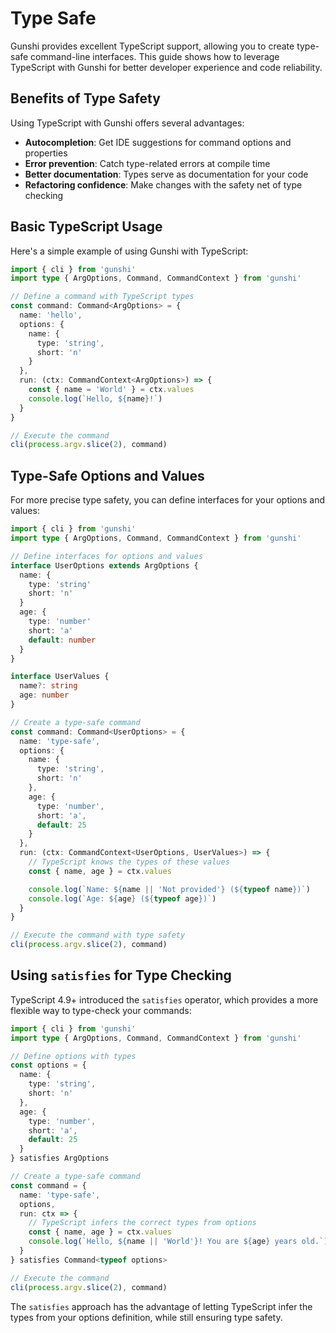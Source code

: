 # Type Safe

Gunshi provides excellent TypeScript support, allowing you to create type-safe command-line interfaces. This guide shows how to leverage TypeScript with Gunshi for better developer experience and code reliability.

## Benefits of Type Safety

Using TypeScript with Gunshi offers several advantages:

- **Autocompletion**: Get IDE suggestions for command options and properties
- **Error prevention**: Catch type-related errors at compile time
- **Better documentation**: Types serve as documentation for your code
- **Refactoring confidence**: Make changes with the safety net of type checking

## Basic TypeScript Usage

Here's a simple example of using Gunshi with TypeScript:

```ts
import { cli } from 'gunshi'
import type { ArgOptions, Command, CommandContext } from 'gunshi'

// Define a command with TypeScript types
const command: Command<ArgOptions> = {
  name: 'hello',
  options: {
    name: {
      type: 'string',
      short: 'n'
    }
  },
  run: (ctx: CommandContext<ArgOptions>) => {
    const { name = 'World' } = ctx.values
    console.log(`Hello, ${name}!`)
  }
}

// Execute the command
cli(process.argv.slice(2), command)
```

## Type-Safe Options and Values

For more precise type safety, you can define interfaces for your options and values:

```ts
import { cli } from 'gunshi'
import type { ArgOptions, Command, CommandContext } from 'gunshi'

// Define interfaces for options and values
interface UserOptions extends ArgOptions {
  name: {
    type: 'string'
    short: 'n'
  }
  age: {
    type: 'number'
    short: 'a'
    default: number
  }
}

interface UserValues {
  name?: string
  age: number
}

// Create a type-safe command
const command: Command<UserOptions> = {
  name: 'type-safe',
  options: {
    name: {
      type: 'string',
      short: 'n'
    },
    age: {
      type: 'number',
      short: 'a',
      default: 25
    }
  },
  run: (ctx: CommandContext<UserOptions, UserValues>) => {
    // TypeScript knows the types of these values
    const { name, age } = ctx.values

    console.log(`Name: ${name || 'Not provided'} (${typeof name})`)
    console.log(`Age: ${age} (${typeof age})`)
  }
}

// Execute the command with type safety
cli(process.argv.slice(2), command)
```

## Using `satisfies` for Type Checking

TypeScript 4.9+ introduced the `satisfies` operator, which provides a more flexible way to type-check your commands:

```ts
import { cli } from 'gunshi'
import type { ArgOptions, Command, CommandContext } from 'gunshi'

// Define options with types
const options = {
  name: {
    type: 'string',
    short: 'n'
  },
  age: {
    type: 'number',
    short: 'a',
    default: 25
  }
} satisfies ArgOptions

// Create a type-safe command
const command = {
  name: 'type-safe',
  options,
  run: ctx => {
    // TypeScript infers the correct types from options
    const { name, age } = ctx.values
    console.log(`Hello, ${name || 'World'}! You are ${age} years old.`)
  }
} satisfies Command<typeof options>

// Execute the command
cli(process.argv.slice(2), command)
```

The `satisfies` approach has the advantage of letting TypeScript infer the types from your options definition, while still ensuring type safety.

